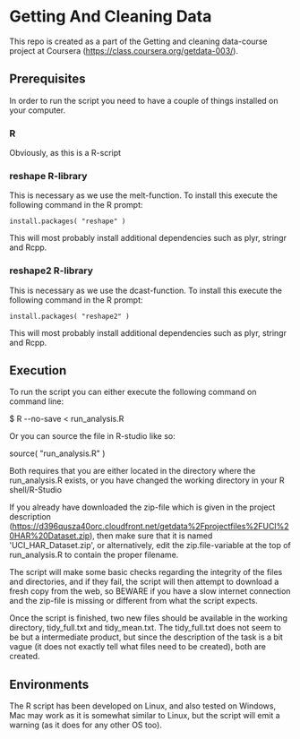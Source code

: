 # Getting And Cleaning Data

This repo is created as a part of the Getting and cleaning data-course project at Coursera (https://class.coursera.org/getdata-003/).

## Prerequisites

In order to run the script you need to have a couple of things installed on your computer.

### R

Obviously, as this is a R-script

### reshape R-library

This is necessary as we use the melt-function. To install this execute the following command in the R prompt:

```
install.packages( "reshape" )
```

This will most probably install additional dependencies such as plyr, stringr and Rcpp.

### reshape2 R-library

This is necessary as we use the dcast-function. To install this execute the following command in the R prompt:

```
install.packages( "reshape2" )
```

This will most probably install additional dependencies such as plyr, stringr and Rcpp.

## Execution

To run the script you can either execute the following command on command line:

$ R --no-save < run_analysis.R

Or you can source the file in R-studio like so:

source( "run_analysis.R" )

Both requires that you are either located in the directory where the run_analysis.R exists, or you have changed the working directory in your R shell/R-Studio

If you already have downloaded the zip-file which is given in the project description (https://d396qusza40orc.cloudfront.net/getdata%2Fprojectfiles%2FUCI%20HAR%20Dataset.zip), then make sure that it is named 'UCI_HAR_Dataset.zip', or alternatively, edit the zip.file-variable at the top of run_analysis.R to contain the proper filename.

The script will make some basic checks regarding the integrity of the files and directories, and if they fail, the script will then attempt to download a fresh copy from the web, so BEWARE if you have a slow internet connection and the zip-file is missing or different from what the script expects.

Once the script is finished, two new files should be available in the working directory, tidy_full.txt and tidy_mean.txt. The tidy_full.txt does not seem to be but a intermediate product, but since the description of the task is a bit vague (it does not exactly tell what files need to be created), both are created.

## Environments

The R script has been developed on Linux, and also tested on Windows, Mac may work as it is somewhat similar to Linux, but the script will emit a warning (as it does for any other OS too).